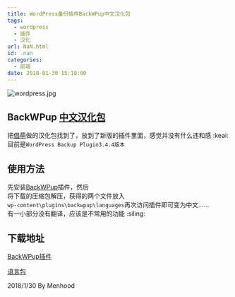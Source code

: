 ```yaml
---
title: WordPress备份插件BackWPup中文汉化包
tags:
  - wordpress
  - 插件
  - 汉化
url: NaN.html
id: .nan
categories:
  - 前端
date: 2018-01-30 15:10:00
---
```


![wordpress.jpg](https://cdn.menhood.wang/2018/01/201801301517296509245121.jpg "wordpress.jpg")

BackWPup [中文汉化包](https://www.menhood.wang/blog/zb_users/upload/2018/01/201801301517296714828857.zip)
----------------------------------------------------------------------------------------------------

把[倡萌](https://www.wpdaxue.com/backwpup.html)做的汉化包找到了，放到了新版的插件里面，感觉并没有什么违和感 :keai:  
目前是`WordPress Backup Plugin3.4.4版本`

使用方法
----

先安装[BackWPup](https://wordpress.org/plugins/backwpup/)插件，然后  
将下载的压缩包解压，获得的两个文件放入  
`wp-content\plugins\backwpup\languages`再次访问插件即可变为中文……  
有一小部分没有翻译，应该是不常用的功能 :siling:

下载地址
----

[BackWPup插件](https://wordpress.org/plugins/backwpup/)

[语言包](https://cdn.menhood.wang/2018/01/201801301517296714828857.zip)

2018/1/30 By Menhood